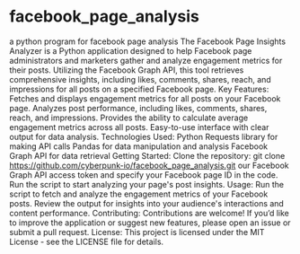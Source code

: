 # facebook_page_analysis
a python program for facebook page analysis
 The Facebook Page Insights Analyzer is a Python application designed to help Facebook page administrators and marketers gather and analyze engagement metrics for their posts. Utilizing the Facebook Graph API, this tool retrieves comprehensive insights, including likes, comments, shares, reach, and impressions for all posts on a specified Facebook page.
Key Features:
Fetches and displays engagement metrics for all posts on your Facebook page.
Analyzes post performance, including likes, comments, shares, reach, and impressions.
Provides the ability to calculate average engagement metrics across all posts.
Easy-to-use interface with clear output for data analysis.
Technologies Used:
Python
Requests library for making API calls
Pandas for data manipulation and analysis
Facebook Graph API for data retrieval
Getting Started:
Clone the repository:
git clone https://github.com/cyberpunk-io/facebook_page_analysis.git
our Facebook Graph API access token and specify your Facebook page ID in the code.
Run the script to start analyzing your page's post insights.
Usage: Run the script to fetch and analyze the engagement metrics of your Facebook posts. Review the output for insights into your audience's interactions and content performance.
Contributing: Contributions are welcome! If you’d like to improve the application or suggest new features, please open an issue or submit a pull request.
License: This project is licensed under the MIT License - see the LICENSE file for details.
